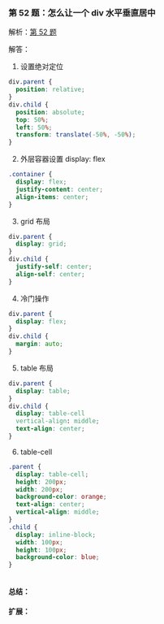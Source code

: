 ### 第 52 题：怎么让一个 div 水平垂直居中

解析：[第 52 题](https://github.com/Advanced-Frontend/Daily-Interview-Question/issues/92)

解答：

1. 设置绝对定位

```css
div.parent {
  position: relative;
}
div.child {
  position: absolute;
  top: 50%;
  left: 50%;
  transform: translate(-50%, -50%);
}
```

2. 外层容器设置 display: flex

```css
.container {
  display: flex;
  justify-content: center;
  align-items: center;
}
```

3. grid 布局

```css
div.parent {
  display: grid;
}
div.child {
  justify-self: center;
  align-self: center;
}
```

4. 冷门操作

```css
div.parent {
  display: flex;
}
div.child {
  margin: auto;
}
```

5. table 布局

```css
div.parent {
  display: table;
}
div.child {
  display: table-cell
  vertical-align: middle;
  text-align: center;
}
```

6. table-cell

```css
.parent {
  display: table-cell;
  height: 200px;
  width: 200px;
  background-color: orange;
  text-align: center;
  vertical-align: middle;
}
.child {
  display: inline-block;
  width: 100px;
  height: 100px;
  background-color: blue;
}
```

```javascript

```

#### 总结：

#### 扩展：
